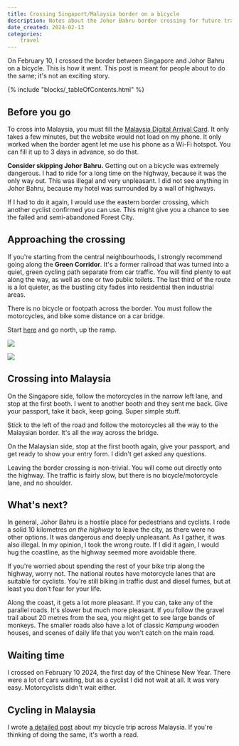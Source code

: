```yaml
---
title: Crossing Singaport/Malaysia border on a bicycle
description: Notes about the Johor Bahru border crossing for future travellers.
date_created: 2024-02-13
categories:
    travel
---
```


On February 10, I crossed the border between Singapore and Johor Bahru on a bicycle. This is how it went. This post is meant for people about to do the same; it's not an exciting story.

{% include "blocks/_tableOfContents.html" %}

## Before you go

To cross into Malaysia, you must fill the [Malaysia Digital Arrival Card](https://www.imi.gov.my/index.php/en/pengumuman/malaysia-digital-arrival-card-mdac/). It only takes a few minutes, but the website would not load on my phone. It only worked when the border agent let me use his phone as a Wi-Fi hotspot. You can fill it up to 3 days in advance, so do that.

**Consider skipping Johor Bahru.** Getting out on a bicycle was extremely dangerous. I had to ride for a long time on the highway, because it was the only way out. This was illegal and very unpleasant. I did not see anything in Johor Bahru, because my hotel was surrounded by a wall of highways.

If I had to do it again, I would use the eastern border crossing, which another cyclist confirmed you can use. This might give you a chance to see the failed and semi-abandoned Forest City.

## Approaching the crossing

If you're starting from the central neighbourhoods, I strongly recommend going along the **Green Corridor**. It's a former railroad that was turned into a quiet, green cycling path separate from car traffic. You will find plenty to eat along the way, as well as one or two public toilets. The last third of the route is a lot quieter, as the bustling city fades into residential then industrial areas.

There is no bicycle or footpath across the border. You must follow the motorcycles, and bike some distance on a car bridge.

Start [here](https://maps.app.goo.gl/6kewjr5yN6oEb1Yq7) and go north, up the ramp.

[![](/images/singapore-malaysia-bike-route-map.png)](/images/singapore-malaysia-bike-route-map.png)

[![](/images/singapore-malaysia-bike-route-photo.png)](/images/singapore-malaysia-bike-route-photo.png)

## Crossing into Malaysia

On the Singapore side, follow the motorcycles in the narrow left lane, and stop at the first booth. I went to another booth and they sent me back. Give your passport, take it back, keep going. Super simple stuff.

Stick to the left of the road and follow the motorcycles all the way to the Malaysian border. It's all the way across the bridge.

On the Malaysian side, stop at the first booth again, give your passport, and get ready to show your entry form. I didn't get asked any questions.

Leaving the border crossing is non-trivial. You will come out directly onto the highway. The traffic is fairly slow, but there is no bicycle/motorcycle lane, and no shoulder.

## What's next?

In general, Johor Bahru is a hostile place for pedestrians and cyclists. I rode a solid 10 kilometres *on the highway* to leave the city, as there were no other options. It was dangerous and deeply unpleasant. As I gather, it was also illegal. In my opinion, I took the wrong route. If I did it again, I would hug the coastline, as the highway seemed more avoidable there.

If you're worried about spending the rest of your bike trip along the highway, worry not. The national routes have motorcycle lanes that are suitable for cyclists. You're still biking in traffic dust and diesel fumes, but at least you don't fear for your life.

Along the coast, it gets a lot more pleasant. If you can, take any of the parallel roads. It's slower but much more pleasant. If you follow the gravel trail about 20 metres from the sea, you might get to see large bands of monkeys. The smaller roads also have a lot of classic *Kampung* wooden houses, and scenes of daily life that you won't catch on the main road.

## Waiting time

I crossed on February 10 2024, the first day of the Chinese New Year. There were a lot of cars waiting, but as a cyclist I did not wait at all. It was very easy. Motorcyclists didn't wait either.

## Cycling in Malaysia

I wrote [a detailed post](/blog/malaysia-on-a-bike) about my bicycle trip across Malaysia. If you're thinking of doing the same, it's worth a read.